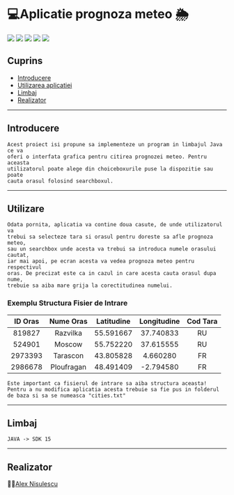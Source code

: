 # :computer:Aplicatie prognoza meteo :sun_behind_rain_cloud:
<a href="https://www.java.com/en/"><img src="https://img.shields.io/badge/language-JAVA-brightgreen"></a>
<a href="https://www.jetbrains.com/idea/"><img src="https://img.shields.io/badge/compiler-Intellij-red"></a>
<a href="#"><img src="https://img.shields.io/badge/GUI-FXML-blue"></a>
<a href="https://openweathermap.org/"><img src="https://img.shields.io/badge/API-WeatherCast-yellow"></a>
<a href="https://openweathermap.org/"><img src="https://img.shields.io/badge/Tool-Maven-orange"></a>

## Cuprins
- [Introducere](#Introducere)
- [Utilizarea aplicatiei](#Utilizare)
- [Limbaj](#Limbaj)
- [Realizator](#Realizator)
***
## Introducere
    Acest proiect isi propune sa implementeze un program in limbajul Java ce va
    oferi o interfata grafica pentru citirea prognozei meteo. Pentru aceasta 
    utilizatorul poate alege din choiceboxurile puse la dispozitie sau poate
    cauta orasul folosind searchboxul.
***
## Utilizare
    Odata pornita, aplicatia va contine doua casute, de unde utilizatorul va
    trebui sa selecteze tara si orasul pentru doreste sa afle prognoza meteo,
    sau un searchbox unde acesta va trebui sa introduca numele orasului cautat,
    iar mai apoi, pe ecran acesta va vedea prognoza meteo pentru respectivul
    oras. De precizat este ca in cazul in care acesta cauta orasul dupa nume,
    trebuie sa aiba mare grija la corectitudinea numelui.

### Exemplu Structura Fisier de Intrare
| ID Oras   | Nume Oras | Latitudine  | Longitudine | Cod Tara |
|:---------:|:---------:|:-----------:|:-----------:|:--------:|
|819827     |Razvilka   |55.591667    |37.740833    |RU        |
|524901     |Moscow     |55.752220    |37.615555    |RU        |
|2973393    |Tarascon   |43.805828    |4.660280     |FR        |
|2986678    |Ploufragan |48.491409    |-2.794580    |FR        |

    Este important ca fisierul de intrare sa aiba structura aceasta!
    Pentru a nu modifica aplicatia acesta trebuie sa fie pus in folderul 
    de baza si sa se numeasca "cities.txt"
***
## Limbaj
    JAVA -> SDK 15
***
## Realizator
:man_student:<a href="https://github.com/AlexNisulescu">Alex Nisulescu</a>
